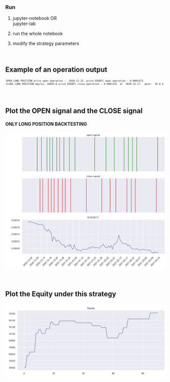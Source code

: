 ### Run
1. jupyter-notebook 
	OR <br>
   jupyter-lab <br>

3. run the whole notebook 

4. modify the strategy parameters 

<br>

## Example of an operation output

![Alt text](img/operation-output.png?raw=true)

<br>

## Plot the OPEN signal and the CLOSE signal

#### ONLY LONG POSITION BACKTESTING

![Alt text](img/plot-signal.png?raw=true)

<br>

## Plot the Equity under this strategy

![Alt text](img/plot-equity.png?raw=true)
